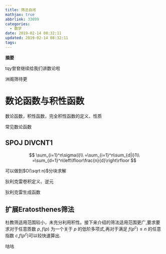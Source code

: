 ```yaml
---
title: 筛法自闭
mathjax: true
abbrlink: 33699
categories:
  - 数学
date: 2019-02-14 08:32:11
updated: 2019-02-14 08:32:11
tags:
---
```



**摘要**

tqy奆奆继续给我们讲数论啦

洲阁筛待更


<!--more-->

# 数论函数与积性函数

数论函数，积性函数，完全积性函数的定义、性质

常见数论函数



## SPOJ DIVCNT1

$$
\sum_{i=1}^n\sigma(i)\\
=\sum_{i=1}^n\sum_{d|i}1\\
=\sum_{d=1}^n\left\lfloor\frac{n}{d}\right\rfloor
$$

可以做到$O(\sqrt n)$分块求解

狄利克雷卷积定义、逆元

狄利克雷生成函数

## 扩展Eratosthenes筛法

杜教筛适用范围较小，未充分利用积性。接下来介绍的筛法适用范围更广,要求要求对于任意质数 $p,f(p)$
为一个关于 $p$ 的低阶多项式,再对于满足 $f(p^c ) ≤ n$ 的任意指数 $c$,$f(p^c )$可以较快速算出.

咕咕